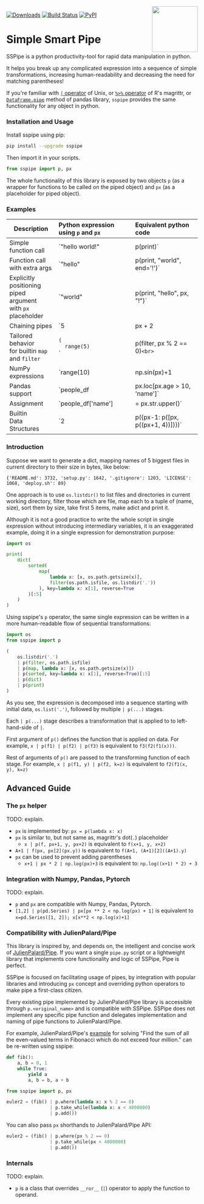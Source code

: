 <img src="https://sspipe.github.io/img/icon.png" width="120" align="right"/>

[![Downloads](http://pepy.tech/badge/sspipe)](http://pepy.tech/project/sspipe)
[![Build Status](https://travis-ci.org/sspipe/sspipe.svg?branch=master)](https://travis-ci.org/sspipe/sspipe)
[![PyPI](https://badge.fury.io/py/sspipe.svg)](http://pypi.org/project/sspipe)

# Simple Smart Pipe

SSPipe is a python productivity-tool for rapid data manipulation in python.

It helps you break up any complicated expression into a sequence of
simple transformations, increasing human-readability and decreasing the
need for matching parentheses!

If you're familiar with
[`|` operator](https://en.wikipedia.org/wiki/Pipeline_(Unix))
of Unix, or
[`%>%` operator](https://cran.r-project.org/web/packages/magrittr/vignettes/magrittr.html)
of R's magrittr, or
[`DataFrame.pipe`](https://pandas.pydata.org/pandas-docs/stable/generated/pandas.DataFrame.pipe.html)
method of pandas library, `sspipe` provides the same functionality
for any object in python.

### Installation and Usage
Install sspipe using pip:
```bash
pip install --upgrade sspipe
```
Then import it in your scripts.

```python
from sspipe import p, px
```

The whole functionality
of this library is exposed by two objects `p` (as a wrapper for functions to
be called on the piped object) and `px` (as a placeholder for piped object).

### Examples

| Description | Python expression using `p` and `px` | Equivalent python code |
| --- |:--- |:--- |
| Simple<br>function call | `"hello world!" | p(print)` | `X = "hello world!"`<br>`print(X)` |
| Function call<br>with extra args | `"hello" | p(print, "world", end='!')` | `X = "hello"`<br>`print(X, "world", end='!')` |
| Explicitly positioning<br>piped argument<br>with `px` placeholder | `"world" | p(print, "hello", px, "!")` | `X = "world"`<br>`print("hello", X, "!")` |
| Chaining pipes | `5 | px + 2 | px ** 5 + px | p(print)` | `X = 5`<br>`X = X + 2`<br>`X = X ** 5 + X`<br>`print(X)`
| Tailored behavior<br>for builtin `map`<br>and `filter` | `(`<br>`  range(5)`<br>`  | p(filter, px % 2 == 0)`<br>`  | p(map, px + 10)`<br>`  | p(list) | p(print)`<br>`)` | `X = range(5)`<br>`X = filter((lambda x:x%2==0),X)`<br>`X = map((lambda x: x + 10), X)`<br>`print(list(X))` |
| NumPy expressions | `range(10) | np.sin(px)+1 | p(plt.plot)` | `X = range(10)`<br>`X = np.sin(X) + 1`<br>`plt.plot(X)`
| Pandas support | `people_df | px.loc[px.age > 10, 'name']` | `X = people_df`<br>`X.loc[X.age > 10, 'name']` |
| Assignment | `people_df['name'] |= px.str.upper()` | `X = people_df['name']`<br>`X = X.str.upper()`<br>`people_df['name'] = X`
| Builtin<br>Data Structures | `2 | p({px-1: p([px, p((px+1, 4))])})` | `X = 2`<br>`X = {X-1: [X, (X+1, 4)]}`

### Introduction
Suppose we want to generate a dict, mapping names of 5 biggest
files in current directory to their size in bytes, like below:

`{'README.md': 3732, 'setup.py': 1642, '.gitignore': 1203, 'LICENSE': 1068, 'deploy.sh': 89}`

One approach is to use `os.listdir()` to list files
and directories in current working directory, filter those which are file,
map each to a tuple of (name, size), sort them by size,
take first 5 items, make adict and print it.

Although it is not a good practice to write the whole script in single
expression without introducing intermediary variables, it is an exaggerated
example, doing it in a single expression for demonstration purpose:

```python
import os

print(
    dict(
        sorted(
            map(
                lambda x: [x, os.path.getsize(x)],
                filter(os.path.isfile, os.listdir('.'))
            ), key=lambda x: x[1], reverse=True
        )[:5]
    )
)
```

Using sspipe's `p` operator, the same single expression can be written in a
more human-readable flow of sequential transformations:

```python
import os
from sspipe import p

(
    os.listdir('.')
    | p(filter, os.path.isfile)
    | p(map, lambda x: [x, os.path.getsize(x)])
    | p(sorted, key=lambda x: x[1], reverse=True)[:5]
    | p(dict)
    | p(print)
)
```
As you see, the expression is decomposed into a sequence
starting with initial data, `os.list('.')`, followed by multiple
`| p(...)` stages.

Each `| p(...)` stage describes a transformation that is applied to
 to left-hand-side of `|`.

First argument of `p()` defines the function
 that is applied on data. For example, `x | p(f1) | p(f2) | p(f3)` is
 equivalent to `f3(f2(f1(x)))`.

Rest of arguments of `p()` are passed
 to the transforming function of each stage. For example,
 `x | p(f1, y) | p(f2, k=z)` is equivalent to `f2(f1(x, y), k=z)`


## Advanced Guide

### The `px` helper

TODO: explain.

* `px` is implemented by: `px = p(lambda x: x)`
* `px` is similar to, but not same as, magrittr's dot(`.`) placeholder
  * `x | p(f, px+1, y, px+2)` is equivalent to `f(x+1, y, x+2)`
* `A+1 | f(px, px[2](px.y))` is equivalent to `f(A+1, (A+1)[2]((A+1).y)`
* `px` can be used to prevent adding parentheses
  * `x+1 | px * 2 | np.log(px)+3` is equivalent to: `np.log((x+1) * 2) + 3`

### Integration with Numpy, Pandas, Pytorch

TODO: explain.
* `p` and `px` are compatible with Numpy, Pandas, Pytorch.
* `[1,2] | p(pd.Series) | px[px ** 2 < np.log(px) + 1]` is equivalent to
`x=pd.Series([1, 2]); x[x**2 < np.log(x)+1]`

### Compatibility with JulienPalard/Pipe

This library is inspired by, and depends on, the intelligent and concise work of
 [JulienPalard/Pipe](https://github.com/JulienPalard/Pipe). If you want
 a single `pipe.py` script or a lightweight library that implements core
 functionality and logic of SSPipe, Pipe is perfect.

SSPipe is focused on facilitating usage of pipes, by integration with
 popular libraries and introducing `px` concept and overriding python
 operators to make pipe a first-class citizen.

 Every existing pipe implemented by JulienPalard/Pipe
 library is accessible through `p.<original_name>` and is compatible with SSPipe.
 SSPipe does not implement any specific pipe function and delegates
implementation and naming of pipe functions to JulienPalard/Pipe.

For example, JulienPalard/Pipe's [example](https://github.com/JulienPalard/Pipe#introduction)
for solving "Find the sum of all the even-valued terms in Fibonacci which do not exceed four million."
can be re-written using sspipe:

```python
def fib():
    a, b = 0, 1
    while True:
        yield a
        a, b = b, a + b

from sspipe import p, px

euler2 = (fib() | p.where(lambda x: x % 2 == 0)
                | p.take_while(lambda x: x < 4000000)
                | p.add())
```

You can also pass `px` shorthands to JulienPalard/Pipe API:
```python
euler2 = (fib() | p.where(px % 2 == 0)
                | p.take_while(px < 4000000)
                | p.add())
```

### Internals

TODO: explain.

* `p` is a class that overrides `__ror__` (`|`) operator to apply
the function to operand.

